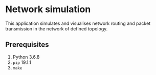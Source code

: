 # Network simulation

This application simulates and visualises network routing and packet transmission in the network of defined topology.

## Prerequisites

1. Python 3.6.8 
2. `pip` 19.1.1
3. `make`